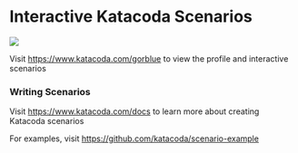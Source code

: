 # Interactive Katacoda Scenarios

[![](http://shields.katacoda.com/katacoda/gorblue/count.svg)](https://www.katacoda.com/gorblue "Get your profile on Katacoda.com")

Visit https://www.katacoda.com/gorblue to view the profile and interactive scenarios

### Writing Scenarios
Visit https://www.katacoda.com/docs to learn more about creating Katacoda scenarios

For examples, visit https://github.com/katacoda/scenario-example
